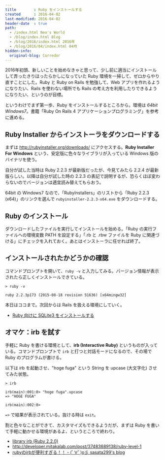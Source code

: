 ```yaml
---
title        : Ruby をインストールする
created      : 2016-04-02
last-modified: 2016-04-02
header-date  : true
path:
  - /index.html Neo's World
  - /blog/index.html Blog
  - /blog/2016/index.html 2016年
  - /blog/2016/04/index.html 04月
hidden-info:
  original-blog: Corredor
---
```


2016年初頭、新しいことを始めなきゃと思って、少し前に適当にインストールして弄ったきりほったらかしになっていた Ruby 環境を一掃して、ゼロからやり直すことにした。Ruby と Ruby on Rails を勉強して、Web アプリを作れるようになりたい、Rails を使わない場所でも Rails の考え方を利用したりできるようになりたい、というのが目標。

というわけでまず第一歩、Ruby をインストールするところから。環境は _64bit Windows7_。書籍「Ruby On Rails 4 アプリケーションプログラミング」を参考に進める。

## Ruby Installer からインストーラをダウンロードする

まずは <http://rubyinstaller.org/downloads/> にアクセスする。__Ruby Installer For Windows__ という、安定版に色々なライブラリが入っている Windows 版のバイナリを使う。

自分が試した当時は Ruby 2.2.3 が最新版だったが、今見てみたら 2.2.4 が最新版らしい。以降は自分が試した時の 2.2.3 の表記で説明するが、恐らくほぼ変わらないのでバージョンは適宜読み替えてもらおう。

64bit の Windows7 なので、「RubyInstallers」のリストから「Ruby 2.2.3 (x64)」のリンクを選んで `rubyinstaller-2.2.3-x64.exe` をダウンロードする。

## Ruby のインストール

ダウンロードしたファイルを実行してインストールを始める。「Ruby の実行ファイルへの環境変数 PATH を設定する」「.rb と .rbw ファイルを Ruby に関連づける」にチェックを入れておく。あとはインストーラに任せれば終了。

## インストールされたかどうかの確認

コマンドプロンプトを開いて、`ruby -v` と入力してみる。バージョン情報が表示されたら正しくインストールできている。

```batch
> ruby -v

ruby 2.2.3p173 (2015-08-18 revision 51636) [x64mingw32]
```

本日はココまで。次回からは Rails を扱える環境にしていく。

- [Ruby 向けに SQLite3 をインストールする](03-01.html)

## オマケ：irb を試す

手軽に Ruby を書ける環境として、__irb (Interactive Ruby)__ というものが入っている。コマンドプロンプトで `irb` と打つと対話モードになるので、その場で Ruby のプログラムが書ける。

以下は irb を起動させ、"hoge fuga" という String を upcase (大文字化) させてみた状態。

```batch
> irb

irb(main):001:0> "hoge fuga".upcase
=> "HOGE FUGA"

irb(main):002:0>
```

`=>` で結果が表示されている。抜ける時は `exit`。

割と色々なことができて、カスタマイズもできるようだが、まずは Ruby を書いて手軽に動かせる環境があるよ、というところで終わり。

- [library irb (Ruby 2.2.0)](http://docs.ruby-lang.org/ja/2.2.0/library/irb.html)
- <http://developer.mitakalab.com/post/37483689138/ruby-level-1>
- [rubyのirbが便利すぎる！！ - (ﾟ∀ﾟ)o彡 sasata299's blog](http://blog.livedoor.jp/sasata299/archives/51155287.html)
